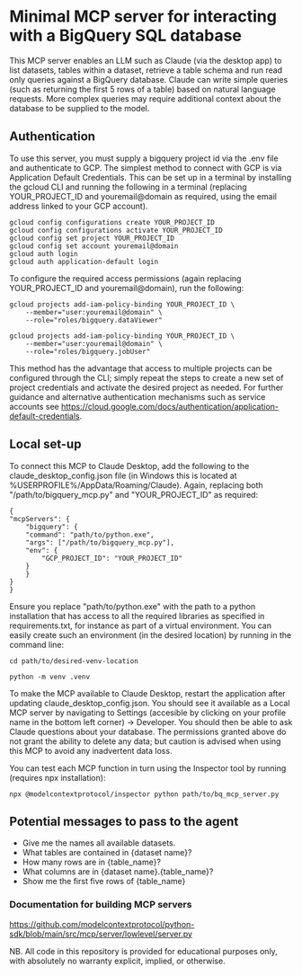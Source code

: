 # Minimal MCP server for interacting with a BigQuery SQL database

This MCP server enables an LLM such as Claude (via the desktop app) to list datasets, tables within a dataset, retrieve a table schema and run read only queries against a BigQuery database. Claude can write simple queries (such as returning the first 5 rows of a table) based on natural language requests. More complex queries may require additional context about the database to be supplied to the model. 

## Authentication
To use this server, you must supply a bigquery project id via the .env file and authenticate to GCP. The simplest method to connect with GCP is via Application Default Credentials. This can be set up in a terminal by installing the gcloud CLI and running the following in a terminal (replacing YOUR_PROJECT_ID and youremail@domain as required, using the email address linked to your GCP account). 
```
gcloud config configurations create YOUR_PROJECT_ID
gcloud config configurations activate YOUR_PROJECT_ID
gcloud config set project YOUR_PROJECT_ID
gcloud config set account youremail@domain
gcloud auth login
gcloud auth application-default login
```

To configure the required access permissions (again replacing YOUR_PROJECT_ID and youremail@domain), run the following:

```
gcloud projects add-iam-policy-binding YOUR_PROJECT_ID \
    --member="user:youremail@domain" \
    --role="roles/bigquery.dataViewer"

gcloud projects add-iam-policy-binding YOUR_PROJECT_ID \
    --member="user:youremail@domain" \
    --role="roles/bigquery.jobUser"
```

This method has the advantage that access to multiple projects can be configured through the CLI; simply repeat the steps to create a new set of project credentials and activate the desired project as needed. For further guidance and alternative authentication mechanisms such as service accounts see https://cloud.google.com/docs/authentication/application-default-credentials. 

## Local set-up

To connect this MCP to Claude Desktop, add the following to the claude_desktop_config.json file (in Windows this is located at %USERPROFILE%/AppData/Roaming/Claude). Again, replacing both "/path/to/bigquery_mcp.py" and "YOUR_PROJECT_ID" as required:

```
{
"mcpServers": {
    "bigquery": {
    "command": "path/to/python.exe",
    "args": ["/path/to/bigquery_mcp.py"],
    "env": {
        "GCP_PROJECT_ID": "YOUR_PROJECT_ID"
    }
    }
}
}
```
Ensure you replace "path/to/python.exe" with the path to a python installation that has access to all the required libraries as specified in requirements.txt, for instance as part of a virtual environment. You can easily create such an environment (in the desired location) by running in the command line:

```cd path/to/desired-venv-location```

```python -m venv .venv```

To make the MCP available to Claude Desktop, restart the application after updating claude_desktop_config.json. You should see it available as a Local MCP server by navigating to Settings (accesible by clicking on your profile name in the bottom left corner) -> Developer. You should then be able to ask Claude questions about your database. The permissions granted above do not grant the ability to delete any data; but caution is advised when using this MCP to avoid any inadvertent data loss.

You can test each MCP function in turn using the Inspector tool by running (requires npx installation):

```npx @modelcontextprotocol/inspector python path/to/bq_mcp_server.py```

## Potential messages to pass to the agent

- Give me the names all available datasets.
- What tables are contained in {dataset name}?
- How many rows are in {table_name}?
- What columns are in  {dataset name}.{table_name}?
- Show me the first five rows of {table_name}


### Documentation for building MCP servers

https://github.com/modelcontextprotocol/python-sdk/blob/main/src/mcp/server/lowlevel/server.py

NB. All code in this repository is provided for educational purposes only, with absolutely no warranty explicit, implied, or otherwise.
